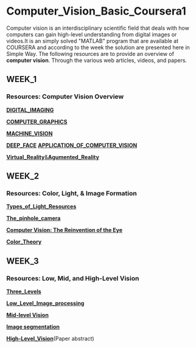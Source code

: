 # Computer_Vision_Basic_Coursera1
Computer vision is an interdisciplinary scientific field that deals with how computers can gain high-level understanding from digital images or videos.It is an simply solved "MATLAB" program that are available at COURSERA and according to the week the solution are presented here in Simple Way.
The following resources are  to provide an overview of **computer vision**. Through the various web articles, videos, and papers.

## WEEK_1

### Resources: Computer Vision Overview
[**DIGITAL_IMAGING** ](https://en.wikipedia.org/wiki/Digital_imaging)


[**COMPUTER_GRAPHICS**](https://en.wikipedia.org/wiki/Computer_graphics)

[**MACHINE_VISION**](https://en.wikipedia.org/wiki/Machine_vision)

[**DEEP_FACE**](https://en.wikipedia.org/wiki/DeepFace)
[**APPLICATION_OF_COMPUTER_VISION**](https://indatalabs.com/blog/data-science/applications-computer-vision-across-industries?cli_action=1542730411.237)

[**Virtual_Reality**&**Agumented_Reality**](https://www.youtube.com/watch?v=f9MwaH6oGEY)

## WEEK_2

### Resources: Color, Light, & Image Formation
[**Types_of_Light_Resources**](http://ieslightlogic.org/choosing-the-right-light-source-point-linear-and-area/)

[**The_pinhole_camera**](https://www.youtube.com/watch?v=_TYwlDsdNcY)

[**Computer Vision: The Reinvention of the Eye**](https://medium.com/@verajaneseegers/computer-vision-the-reinvention-of-the-eye-1d741721bf5c)

[**Color_Theory**](https://en.wikipedia.org/wiki/Color_theory)

## WEEK_3

### Resources: Low, Mid, and High-Level Vision

[**Three_Levels**](https://www.albany.edu/~ron/papers/marrlevl.html)

[**Low_Level_Image_processing**](http://homepages.inf.ed.ac.uk/rbf/CVonline/LOCAL_COPIES/MARBLE/low/low.htm)

[**Mid-level Vision**](http://bankslab.berkeley.edu/members/sergei/ALT/Sergei_MidLevelVision.htm)

[**Image segmentation**](https://en.wikipedia.org/wiki/Image_segmentation)

[**High-Level_Vision**](https://pubmed.ncbi.nlm.nih.gov/24552691/)(Paper abstract)
